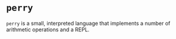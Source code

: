 # `perry`

`perry` is a small, interpreted language that implements a number of arithmetic operations and a REPL.
